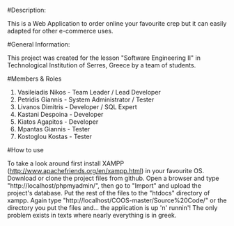 #Description:

This is a Web Application to order online your favourite crep but it
can easily adapted for other e-commerce uses. 

#General Information:

This project was created for the lesson "Software Engineering II"
in Technological Institution of Serres, Greece by a team of students. 

#Members & Roles

1. Vasileiadis Nikos - Team Leader / Lead Developer
2. Petridis Giannis - System Administrator / Tester
3. Livanos Dimitris - Developer / SQL Expert
4. Kastani Despoina - Developer
5. Kiatos Agapitos - Developer
6. Mpantas Giannis - Tester
7. Kostoglou Kostas  - Tester

#How to use

To take a look around first install XAMPP (http://www.apachefriends.org/en/xampp.html)
in your favourite OS. Download or clone the project files from github. Open a browser 
and type "http://localhost/phpmyadmin/", then go to "Import" and upload the project's 
database. Put the rest of the files to the "htdocs" directory of xampp. Again type
"http://localhost/COOS-master/Source%20Code/" or the directory you put the files and...
the application is up 'n' runnin'! The only problem exists in texts where nearly 
everything is in greek.